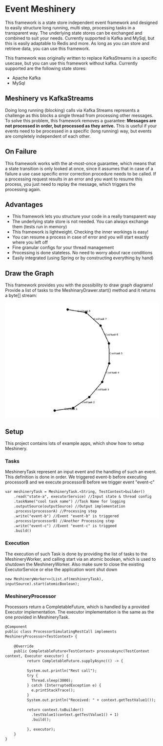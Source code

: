 # Event Meshinery

This framework is a state store independent event framework and designed to easily structure long running, multi step,
processing tasks in a transparent way. The underlying state stores can be exchanged and combined to suit your needs.
Currently supported is Kafka and MySql, but this is easily adaptable to Redis and more. As long as you can store and
retrieve data, you can use this framework.

This framework was originally written to replace KafkaStreams in a specific usecase, but you can use this framework
without kafka. Currently supported are the following state stores:

* Apache Kafka
* MySql

## Meshinery vs KafkaStreams

Doing long running (blocking) calls via Kafka Streams represents a challenge as this blocks a single thread from
processing other messages. To solve this problem, this framework removes a guarantee:
**Messages are not processed in order, but processed as they arrive.**
This is useful if your events need to be processed in a specific (long running) way, but events are completely
independent of each other.

## On Failure

This framework works with the at-most-once guarantee, which means that a state transition is only looked at once, since
it assumes that in case of a failure a use case specific error correction procedure needs to be called. If a processing
request results in an error and you want to resume this process, you just need to replay the message, which triggers the
processing again.

## Advantages

* This framework lets you structure your code in a really transparent way
* The underlying state store is not needed. You can always exchange them (tests run in memory)
* This framework is lightweight. Checking the inner workings is easy!
* You can resume a process in case of error and you will start exactly where you left off
* Fine granular configs for your thread management
* Processing is done stateless. No need to worry about race conditions
* Easily integrated (using Spring or by constructing everything by hand)

## Draw the Graph

This framework provides you with the possibility to draw graph diagrams! Provide a list of tasks to the
MeshinaryDrawer.start() method and it returns a byte[] stream:

![asd](example-graph.png)

## Setup

This project contains lots of example apps, which show how to setup Meshinery.

### Tasks

MeshineryTask represent an input event and the handling of such an event. This definition is done in order. We triggered
event-b before executing processorB and we execute processorB before we trigger event "event-c"

    var meshineryTask = MeshineryTask.<String, TestContext>builder()
        .read("state-a", executorService) //Input state & thread config
        .taskName("cool task name") //Task Name for logging
        .outputSource(outputSource) //Output implementation 
        .process(processorA) //Processing step
        .write("event-b") //Event "event-b" is triggered
        .process(processorB) //Another Processing step
        .write("event-c") //Event "event-c" is triggeed
        .build()

### Execution

The execution of such Task is done by providing the list of tasks to the MeshineryWorker, and calling start via an
atomic boolean, which is used to shutdown the MeshineryWorker. Also make sure to close the existing ExecutorService or
else the application wont shut down

    new MeshineryWorker<>(List.of(meshineryTask), inputSource).start(atomicBoolean);

### MeshineryProcessor

Processors return a CompletableFuture, which is handled by a provided Executor implementation. The executor
implementation is the same as the one provided in MeshineryTask.

    @Component
    public class ProcessorSimulatingRestCall implements MeshineryProcessor<TestContext> {

        @Override
        public CompletableFuture<TestContext> processAsync(TestContext context, Executor executor) {
              return CompletableFuture.supplyAsync(() -> {
        
              System.out.println("Rest call");
              try {
                Thread.sleep(3000);
              } catch (InterruptedException e) {
                e.printStackTrace();
              }
              System.out.println("Received: " + context.getTestValue1());
        
              return context.toBuilder()
                .testValue1(context.getTestValue1() + 1)
                .build();
        
              }, executor);
        }
    }
